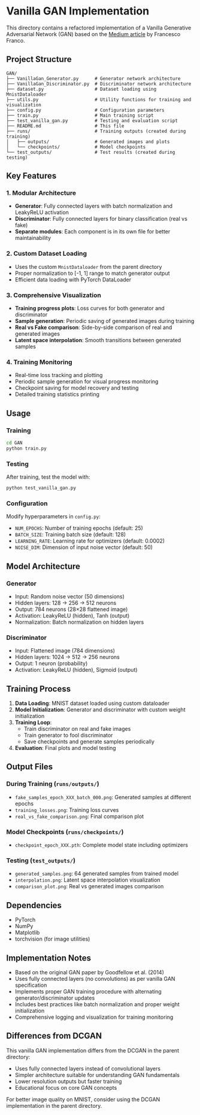# Vanilla GAN Implementation

This directory contains a refactored implementation of a Vanilla Generative Adversarial Network (GAN) based on the [Medium article](https://medium.com/codex/building-a-vanilla-gan-with-pytorch-ffdf26275b70) by Francesco Franco.

## Project Structure

```
GAN/
├── VanillaGan_Generator.py      # Generator network architecture
├── VanillaGan_Discriminator.py  # Discriminator network architecture  
├── dataset.py                   # Dataset loading using MnistDataloader
├── utils.py                     # Utility functions for training and visualization
├── config.py                    # Configuration parameters
├── train.py                     # Main training script
├── test_vanilla_gan.py          # Testing and evaluation script
├── README.md                    # This file
├── runs/                        # Training outputs (created during training)
│   ├── outputs/                 # Generated images and plots
│   └── checkpoints/             # Model checkpoints
└── test_outputs/                # Test results (created during testing)
```

## Key Features

### 1. Modular Architecture
- **Generator**: Fully connected layers with batch normalization and LeakyReLU activation
- **Discriminator**: Fully connected layers for binary classification (real vs fake)
- **Separate modules**: Each component is in its own file for better maintainability

### 2. Custom Dataset Loading
- Uses the custom `MnistDataloader` from the parent directory
- Proper normalization to [-1, 1] range to match generator output
- Efficient data loading with PyTorch DataLoader

### 3. Comprehensive Visualization
- **Training progress plots**: Loss curves for both generator and discriminator
- **Sample generation**: Periodic saving of generated images during training
- **Real vs Fake comparison**: Side-by-side comparison of real and generated images
- **Latent space interpolation**: Smooth transitions between generated samples

### 4. Training Monitoring
- Real-time loss tracking and plotting
- Periodic sample generation for visual progress monitoring
- Checkpoint saving for model recovery and testing
- Detailed training statistics printing

## Usage

### Training
```bash
cd GAN
python train.py
```

### Testing
After training, test the model with:
```bash
python test_vanilla_gan.py
```

### Configuration
Modify hyperparameters in `config.py`:
- `NUM_EPOCHS`: Number of training epochs (default: 25)
- `BATCH_SIZE`: Training batch size (default: 128)
- `LEARNING_RATE`: Learning rate for optimizers (default: 0.0002)
- `NOISE_DIM`: Dimension of input noise vector (default: 50)

## Model Architecture

### Generator
- Input: Random noise vector (50 dimensions)
- Hidden layers: 128 → 256 → 512 neurons
- Output: 784 neurons (28×28 flattened image)
- Activation: LeakyReLU (hidden), Tanh (output)
- Normalization: Batch normalization on hidden layers

### Discriminator  
- Input: Flattened image (784 dimensions)
- Hidden layers: 1024 → 512 → 256 neurons
- Output: 1 neuron (probability)
- Activation: LeakyReLU (hidden), Sigmoid (output)

## Training Process

1. **Data Loading**: MNIST dataset loaded using custom dataloader
2. **Model Initialization**: Generator and discriminator with custom weight initialization
3. **Training Loop**: 
   - Train discriminator on real and fake images
   - Train generator to fool discriminator
   - Save checkpoints and generate samples periodically
4. **Evaluation**: Final plots and model testing

## Output Files

### During Training (`runs/outputs/`)
- `fake_samples_epoch_XXX_batch_000.png`: Generated samples at different epochs
- `training_losses.png`: Training loss curves
- `real_vs_fake_comparison.png`: Final comparison plot

### Model Checkpoints (`runs/checkpoints/`)
- `checkpoint_epoch_XXX.pth`: Complete model state including optimizers

### Testing (`test_outputs/`)
- `generated_samples.png`: 64 generated samples from trained model
- `interpolation.png`: Latent space interpolation visualization
- `comparison_plot.png`: Real vs generated images comparison

## Dependencies

- PyTorch
- NumPy
- Matplotlib
- torchvision (for image utilities)

## Implementation Notes

- Based on the original GAN paper by Goodfellow et al. (2014)
- Uses fully connected layers (no convolutions) as per vanilla GAN specification
- Implements proper GAN training procedure with alternating generator/discriminator updates
- Includes best practices like batch normalization and proper weight initialization
- Comprehensive logging and visualization for training monitoring

## Differences from DCGAN

This vanilla GAN implementation differs from the DCGAN in the parent directory:
- Uses fully connected layers instead of convolutional layers
- Simpler architecture suitable for understanding GAN fundamentals
- Lower resolution outputs but faster training
- Educational focus on core GAN concepts

For better image quality on MNIST, consider using the DCGAN implementation in the parent directory.
